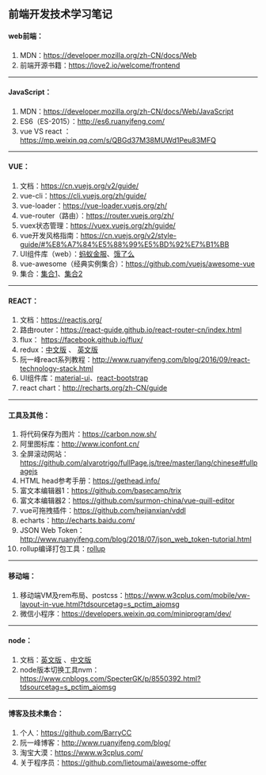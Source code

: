 ## 前端开发技术学习笔记

#### web前端：
1. MDN：https://developer.mozilla.org/zh-CN/docs/Web
2. 前端开源书籍：https://love2.io/welcome/frontend
***
#### JavaScript：
1. MDN：https://developer.mozilla.org/zh-CN/docs/Web/JavaScript
2. ES6（ES-2015）：http://es6.ruanyifeng.com/
3. vue VS react ：https://mp.weixin.qq.com/s/QBGd37M38MUWd1Peu83MFQ
***
#### VUE：
1. 文档：https://cn.vuejs.org/v2/guide/
2. vue-cli：https://cli.vuejs.org/zh/guide/
3. vue-loader：https://vue-loader.vuejs.org/zh/
4. vue-router（路由）：https://router.vuejs.org/zh/
5. vuex状态管理：https://vuex.vuejs.org/zh/guide/
6. vue开发风格指南：https://cn.vuejs.org/v2/style-guide/#%E8%A7%84%E5%88%99%E5%BD%92%E7%B1%BB
7. UI组件库（web）：[蚂蚁金服](https://www.iviewui.com/)、[饿了么](http://element-cn.eleme.io/#/zh-CN/component/installation)
8. vue-awesome（经典实例集合）：https://github.com/vuejs/awesome-vue
9. 集合：[集合1](https://github.com/opendigg/awesome-github-vue)、[集合2](http://www.alloyteam.com/nav/)
***
#### REACT：
1. 文档：https://reactjs.org/
2. 路由router：https://react-guide.github.io/react-router-cn/index.html
3. flux： https://facebook.github.io/flux/
4. redux：[中文版](http://www.redux.org.cn/)  、 [英文版](https://redux.js.org/)
5. 阮一峰react系列教程：http://www.ruanyifeng.com/blog/2016/09/react-technology-stack.html
6. UI组件库：[material-ui](https://github.com/mui-org/material-ui)、[react-bootstrap](https://github.com/react-bootstrap/react-bootstrap)
7. react chart：http://recharts.org/zh-CN/guide
***
#### 工具及其他：
1. 将代码保存为图片：https://carbon.now.sh/
2. 阿里图标库：http://www.iconfont.cn/
3. 全屏滚动网站：https://github.com/alvarotrigo/fullPage.js/tree/master/lang/chinese#fullpagejs
4. HTML head参考手册：https://gethead.info/
5. 富文本编辑器1：https://github.com/basecamp/trix
6. 富文本编辑器2：https://github.com/surmon-china/vue-quill-editor
7. vue可拖拽插件：https://github.com/hejianxian/vddl
8. echarts：http://echarts.baidu.com/
9. JSON Web Token：http://www.ruanyifeng.com/blog/2018/07/json_web_token-tutorial.html
10. rollup编译打包工具：[rollup](https://rollupjs.org/guide/zh)
***
#### 移动端：
1. 移动端VM及rem布局、postcss：https://www.w3cplus.com/mobile/vw-layout-in-vue.html?tdsourcetag=s_pctim_aiomsg
2. 微信小程序：https://developers.weixin.qq.com/miniprogram/dev/
***
#### node：
1. 文档：[英文版](https://nodejs.org/api/documentation.html ) 、[中文版](http://nodejs.cn/api/documentation.html)
2. node版本切换工具nvm：https://www.cnblogs.com/SpecterGK/p/8550392.html?tdsourcetag=s_pctim_aiomsg
***
#### 博客及技术集合：
1. 个人：https://github.com/BarryCC
2. 阮一峰博客：http://www.ruanyifeng.com/blog/
3. 淘宝大漠：https://www.w3cplus.com/
4. 关于程序员：https://github.com/lietoumai/awesome-offer